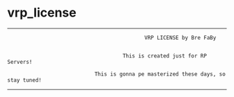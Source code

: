 # vrp_license

--------------------------------------------------------------------------------------------

                                                VRP LICENSE by Bre FaBy
                                
                                
                                         This is created just for RP Servers!
        
                                This is gonna pe masterized these days, so stay tuned!

--------------------------------------------------------------------------------------------
